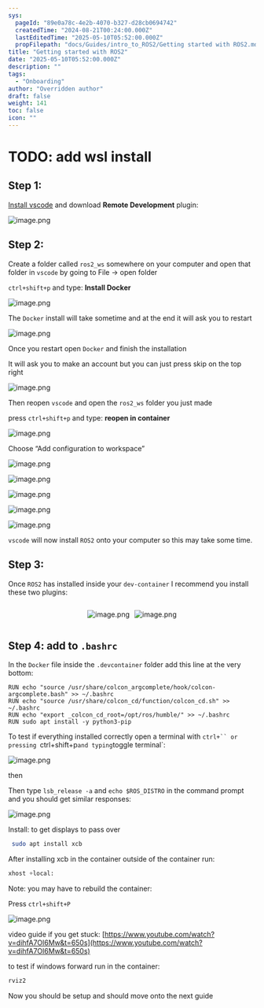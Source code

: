 ```yaml
---
sys:
  pageId: "89e0a78c-4e2b-4070-b327-d28cb0694742"
  createdTime: "2024-08-21T00:24:00.000Z"
  lastEditedTime: "2025-05-10T05:52:00.000Z"
  propFilepath: "docs/Guides/intro_to_ROS2/Getting started with ROS2.md"
title: "Getting started with ROS2"
date: "2025-05-10T05:52:00.000Z"
description: ""
tags:
  - "Onboarding"
author: "Overridden author"
draft: false
weight: 141
toc: false
icon: ""
---
```


# TODO: add wsl install

## Step 1:

[Install vscode](https://code.visualstudio.com/download) and download **Remote Development** plugin:

![image.png](https://prod-files-secure.s3.us-west-2.amazonaws.com/d518164a-d88e-44d1-a4ee-3adb3bd8bce0/efb52993-1881-4a40-b95e-6f020334f022/image.png?X-Amz-Algorithm=AWS4-HMAC-SHA256&X-Amz-Content-Sha256=UNSIGNED-PAYLOAD&X-Amz-Credential=ASIAZI2LB4662D3LJ2GX%2F20250714%2Fus-west-2%2Fs3%2Faws4_request&X-Amz-Date=20250714T161118Z&X-Amz-Expires=3600&X-Amz-Security-Token=IQoJb3JpZ2luX2VjEBUaCXVzLXdlc3QtMiJIMEYCIQDchgh3YbKS8Fyiy%2Fsax8Hby1oP2Oun3WS6%2Bz2mgu8GDgIhAL53VMcYhAXNec0vpYhVIEwkW%2FP3Ve6McA9Y9impsjKJKv8DCC4QABoMNjM3NDIzMTgzODA1Igx3qyOAHXayA2CUYbYq3APBAuH4nn6vtz38yXd8S%2BW9%2BVoXWE1dp9dHYe1Ly6xh%2FGoeUtiq1Z1ttFgdRV1ATP1%2BEVY%2BmdIHEM9hoV5bjt4qxMPrOsWIeEKDnMd4%2F9HoFipO4I%2FqFSkS15suW1dK7zM2ap2jmvCaHvhih5xj2NAh3coAHJSl0UBucRQFd2xU7mbH0R%2BfuS%2B1juTXD6XLJooUmYcPQ6eIX1cMcuVL%2B1ORJmpqlKAKwAQrutRYsz4gNIgV2ci1S8E1wpaIW8JfZ%2FgEQWCf3dhsnj0T8g8b%2B%2BaIkDrkm%2F8vxofxdjf0e5o%2F55zp5Uuwgj0ML9XvBQNqW%2BU12C2fVxVnUAxWZpeNy%2BR1VnTcApsmvS5YEPqUdmP2CTPhShgvlSrSLNWTEm0WyksC5baTdZwBwnAjSQYuqqNKWGGfAYpFFgA%2FbBTNpJV0EEPcIRiLgJ0RJIBbwrvHboAqGlMXUuvfUbnqeh9901AHMvUkDyyn8SmvPgpKj4ylHKQmDJv2BTDT7pTsef62j295JfY1c70657kQ2rAxEGgchHtT9bIMWMvCnjLpekLQ7yQO17Td12kUUmKfCMzvDD1UPjSjjEDb83fWO%2FQfXxmu2M%2BDiKkn%2BPZ0MXLKabw5I08pImTrLwxkxvf8WTCihNTDBjqkAWDlOp2gZaFEzd4%2FNbie0blo2tGqJa%2F0UhrmhLZArNz8QjdhuANwaDQuSTyqS3vs9Mmc20hTQGNSa557KP1smniavauvURFe1gcgBJgjZFlv4PUyjY78lhAuBHl9w%2Bam6IXSYOideyZbMzImbmbxoKOCrx93LrrTyh1V81%2B6pkfmjHAk7bRSfCNItTJ074DfquVjC9Ra%2BElAMZ1F2KdJ8njVNV1%2F&X-Amz-Signature=d80097a20c56dcb232e44db5b89822a217c29b3516c6c14078e6d982b6ac3b51&X-Amz-SignedHeaders=host&x-amz-checksum-mode=ENABLED&x-id=GetObject)

## Step 2:

Create a folder called `ros2_ws` somewhere on your computer and open that folder in `vscode` by going to File → open folder 

`ctrl+shift+p` and type: **Install Docker**

![image.png](https://prod-files-secure.s3.us-west-2.amazonaws.com/d518164a-d88e-44d1-a4ee-3adb3bd8bce0/2269dc0e-1cd5-47ff-bceb-c04ad9b2eab0/image.png?X-Amz-Algorithm=AWS4-HMAC-SHA256&X-Amz-Content-Sha256=UNSIGNED-PAYLOAD&X-Amz-Credential=ASIAZI2LB4662D3LJ2GX%2F20250714%2Fus-west-2%2Fs3%2Faws4_request&X-Amz-Date=20250714T161118Z&X-Amz-Expires=3600&X-Amz-Security-Token=IQoJb3JpZ2luX2VjEBUaCXVzLXdlc3QtMiJIMEYCIQDchgh3YbKS8Fyiy%2Fsax8Hby1oP2Oun3WS6%2Bz2mgu8GDgIhAL53VMcYhAXNec0vpYhVIEwkW%2FP3Ve6McA9Y9impsjKJKv8DCC4QABoMNjM3NDIzMTgzODA1Igx3qyOAHXayA2CUYbYq3APBAuH4nn6vtz38yXd8S%2BW9%2BVoXWE1dp9dHYe1Ly6xh%2FGoeUtiq1Z1ttFgdRV1ATP1%2BEVY%2BmdIHEM9hoV5bjt4qxMPrOsWIeEKDnMd4%2F9HoFipO4I%2FqFSkS15suW1dK7zM2ap2jmvCaHvhih5xj2NAh3coAHJSl0UBucRQFd2xU7mbH0R%2BfuS%2B1juTXD6XLJooUmYcPQ6eIX1cMcuVL%2B1ORJmpqlKAKwAQrutRYsz4gNIgV2ci1S8E1wpaIW8JfZ%2FgEQWCf3dhsnj0T8g8b%2B%2BaIkDrkm%2F8vxofxdjf0e5o%2F55zp5Uuwgj0ML9XvBQNqW%2BU12C2fVxVnUAxWZpeNy%2BR1VnTcApsmvS5YEPqUdmP2CTPhShgvlSrSLNWTEm0WyksC5baTdZwBwnAjSQYuqqNKWGGfAYpFFgA%2FbBTNpJV0EEPcIRiLgJ0RJIBbwrvHboAqGlMXUuvfUbnqeh9901AHMvUkDyyn8SmvPgpKj4ylHKQmDJv2BTDT7pTsef62j295JfY1c70657kQ2rAxEGgchHtT9bIMWMvCnjLpekLQ7yQO17Td12kUUmKfCMzvDD1UPjSjjEDb83fWO%2FQfXxmu2M%2BDiKkn%2BPZ0MXLKabw5I08pImTrLwxkxvf8WTCihNTDBjqkAWDlOp2gZaFEzd4%2FNbie0blo2tGqJa%2F0UhrmhLZArNz8QjdhuANwaDQuSTyqS3vs9Mmc20hTQGNSa557KP1smniavauvURFe1gcgBJgjZFlv4PUyjY78lhAuBHl9w%2Bam6IXSYOideyZbMzImbmbxoKOCrx93LrrTyh1V81%2B6pkfmjHAk7bRSfCNItTJ074DfquVjC9Ra%2BElAMZ1F2KdJ8njVNV1%2F&X-Amz-Signature=896bd0eb78323836145c8efa7f34761bc936b31445ad6ba76490f257c32d57fe&X-Amz-SignedHeaders=host&x-amz-checksum-mode=ENABLED&x-id=GetObject)

The `Docker` install will take sometime and at the end it will ask you to restart

![image.png](https://prod-files-secure.s3.us-west-2.amazonaws.com/d518164a-d88e-44d1-a4ee-3adb3bd8bce0/ed233f78-be33-4b1f-b89c-9c346c0e961e/image.png?X-Amz-Algorithm=AWS4-HMAC-SHA256&X-Amz-Content-Sha256=UNSIGNED-PAYLOAD&X-Amz-Credential=ASIAZI2LB4662D3LJ2GX%2F20250714%2Fus-west-2%2Fs3%2Faws4_request&X-Amz-Date=20250714T161118Z&X-Amz-Expires=3600&X-Amz-Security-Token=IQoJb3JpZ2luX2VjEBUaCXVzLXdlc3QtMiJIMEYCIQDchgh3YbKS8Fyiy%2Fsax8Hby1oP2Oun3WS6%2Bz2mgu8GDgIhAL53VMcYhAXNec0vpYhVIEwkW%2FP3Ve6McA9Y9impsjKJKv8DCC4QABoMNjM3NDIzMTgzODA1Igx3qyOAHXayA2CUYbYq3APBAuH4nn6vtz38yXd8S%2BW9%2BVoXWE1dp9dHYe1Ly6xh%2FGoeUtiq1Z1ttFgdRV1ATP1%2BEVY%2BmdIHEM9hoV5bjt4qxMPrOsWIeEKDnMd4%2F9HoFipO4I%2FqFSkS15suW1dK7zM2ap2jmvCaHvhih5xj2NAh3coAHJSl0UBucRQFd2xU7mbH0R%2BfuS%2B1juTXD6XLJooUmYcPQ6eIX1cMcuVL%2B1ORJmpqlKAKwAQrutRYsz4gNIgV2ci1S8E1wpaIW8JfZ%2FgEQWCf3dhsnj0T8g8b%2B%2BaIkDrkm%2F8vxofxdjf0e5o%2F55zp5Uuwgj0ML9XvBQNqW%2BU12C2fVxVnUAxWZpeNy%2BR1VnTcApsmvS5YEPqUdmP2CTPhShgvlSrSLNWTEm0WyksC5baTdZwBwnAjSQYuqqNKWGGfAYpFFgA%2FbBTNpJV0EEPcIRiLgJ0RJIBbwrvHboAqGlMXUuvfUbnqeh9901AHMvUkDyyn8SmvPgpKj4ylHKQmDJv2BTDT7pTsef62j295JfY1c70657kQ2rAxEGgchHtT9bIMWMvCnjLpekLQ7yQO17Td12kUUmKfCMzvDD1UPjSjjEDb83fWO%2FQfXxmu2M%2BDiKkn%2BPZ0MXLKabw5I08pImTrLwxkxvf8WTCihNTDBjqkAWDlOp2gZaFEzd4%2FNbie0blo2tGqJa%2F0UhrmhLZArNz8QjdhuANwaDQuSTyqS3vs9Mmc20hTQGNSa557KP1smniavauvURFe1gcgBJgjZFlv4PUyjY78lhAuBHl9w%2Bam6IXSYOideyZbMzImbmbxoKOCrx93LrrTyh1V81%2B6pkfmjHAk7bRSfCNItTJ074DfquVjC9Ra%2BElAMZ1F2KdJ8njVNV1%2F&X-Amz-Signature=5fe8bf1b927d0c9579d1a6c7776b2097731d715f5a637923fe4a46a3f022fe29&X-Amz-SignedHeaders=host&x-amz-checksum-mode=ENABLED&x-id=GetObject)

Once you restart open `Docker` and finish the installation

It will ask you to make an account but you can just press skip on the top right

![image.png](https://prod-files-secure.s3.us-west-2.amazonaws.com/d518164a-d88e-44d1-a4ee-3adb3bd8bce0/21010ad9-1659-4fd9-9f59-9932a09b2a3d/image.png?X-Amz-Algorithm=AWS4-HMAC-SHA256&X-Amz-Content-Sha256=UNSIGNED-PAYLOAD&X-Amz-Credential=ASIAZI2LB4662D3LJ2GX%2F20250714%2Fus-west-2%2Fs3%2Faws4_request&X-Amz-Date=20250714T161118Z&X-Amz-Expires=3600&X-Amz-Security-Token=IQoJb3JpZ2luX2VjEBUaCXVzLXdlc3QtMiJIMEYCIQDchgh3YbKS8Fyiy%2Fsax8Hby1oP2Oun3WS6%2Bz2mgu8GDgIhAL53VMcYhAXNec0vpYhVIEwkW%2FP3Ve6McA9Y9impsjKJKv8DCC4QABoMNjM3NDIzMTgzODA1Igx3qyOAHXayA2CUYbYq3APBAuH4nn6vtz38yXd8S%2BW9%2BVoXWE1dp9dHYe1Ly6xh%2FGoeUtiq1Z1ttFgdRV1ATP1%2BEVY%2BmdIHEM9hoV5bjt4qxMPrOsWIeEKDnMd4%2F9HoFipO4I%2FqFSkS15suW1dK7zM2ap2jmvCaHvhih5xj2NAh3coAHJSl0UBucRQFd2xU7mbH0R%2BfuS%2B1juTXD6XLJooUmYcPQ6eIX1cMcuVL%2B1ORJmpqlKAKwAQrutRYsz4gNIgV2ci1S8E1wpaIW8JfZ%2FgEQWCf3dhsnj0T8g8b%2B%2BaIkDrkm%2F8vxofxdjf0e5o%2F55zp5Uuwgj0ML9XvBQNqW%2BU12C2fVxVnUAxWZpeNy%2BR1VnTcApsmvS5YEPqUdmP2CTPhShgvlSrSLNWTEm0WyksC5baTdZwBwnAjSQYuqqNKWGGfAYpFFgA%2FbBTNpJV0EEPcIRiLgJ0RJIBbwrvHboAqGlMXUuvfUbnqeh9901AHMvUkDyyn8SmvPgpKj4ylHKQmDJv2BTDT7pTsef62j295JfY1c70657kQ2rAxEGgchHtT9bIMWMvCnjLpekLQ7yQO17Td12kUUmKfCMzvDD1UPjSjjEDb83fWO%2FQfXxmu2M%2BDiKkn%2BPZ0MXLKabw5I08pImTrLwxkxvf8WTCihNTDBjqkAWDlOp2gZaFEzd4%2FNbie0blo2tGqJa%2F0UhrmhLZArNz8QjdhuANwaDQuSTyqS3vs9Mmc20hTQGNSa557KP1smniavauvURFe1gcgBJgjZFlv4PUyjY78lhAuBHl9w%2Bam6IXSYOideyZbMzImbmbxoKOCrx93LrrTyh1V81%2B6pkfmjHAk7bRSfCNItTJ074DfquVjC9Ra%2BElAMZ1F2KdJ8njVNV1%2F&X-Amz-Signature=bcfaa20270e2d781104683ec62a4260601f085a2fcf3a9d594005bf73e9e0f07&X-Amz-SignedHeaders=host&x-amz-checksum-mode=ENABLED&x-id=GetObject)

Then reopen `vscode` and open the `ros2_ws` folder you just made

press `ctrl+shift+p` and type: **reopen in container**

![image.png](https://prod-files-secure.s3.us-west-2.amazonaws.com/d518164a-d88e-44d1-a4ee-3adb3bd8bce0/4e93b8c2-41ad-488c-8095-c74205196118/image.png?X-Amz-Algorithm=AWS4-HMAC-SHA256&X-Amz-Content-Sha256=UNSIGNED-PAYLOAD&X-Amz-Credential=ASIAZI2LB4662D3LJ2GX%2F20250714%2Fus-west-2%2Fs3%2Faws4_request&X-Amz-Date=20250714T161118Z&X-Amz-Expires=3600&X-Amz-Security-Token=IQoJb3JpZ2luX2VjEBUaCXVzLXdlc3QtMiJIMEYCIQDchgh3YbKS8Fyiy%2Fsax8Hby1oP2Oun3WS6%2Bz2mgu8GDgIhAL53VMcYhAXNec0vpYhVIEwkW%2FP3Ve6McA9Y9impsjKJKv8DCC4QABoMNjM3NDIzMTgzODA1Igx3qyOAHXayA2CUYbYq3APBAuH4nn6vtz38yXd8S%2BW9%2BVoXWE1dp9dHYe1Ly6xh%2FGoeUtiq1Z1ttFgdRV1ATP1%2BEVY%2BmdIHEM9hoV5bjt4qxMPrOsWIeEKDnMd4%2F9HoFipO4I%2FqFSkS15suW1dK7zM2ap2jmvCaHvhih5xj2NAh3coAHJSl0UBucRQFd2xU7mbH0R%2BfuS%2B1juTXD6XLJooUmYcPQ6eIX1cMcuVL%2B1ORJmpqlKAKwAQrutRYsz4gNIgV2ci1S8E1wpaIW8JfZ%2FgEQWCf3dhsnj0T8g8b%2B%2BaIkDrkm%2F8vxofxdjf0e5o%2F55zp5Uuwgj0ML9XvBQNqW%2BU12C2fVxVnUAxWZpeNy%2BR1VnTcApsmvS5YEPqUdmP2CTPhShgvlSrSLNWTEm0WyksC5baTdZwBwnAjSQYuqqNKWGGfAYpFFgA%2FbBTNpJV0EEPcIRiLgJ0RJIBbwrvHboAqGlMXUuvfUbnqeh9901AHMvUkDyyn8SmvPgpKj4ylHKQmDJv2BTDT7pTsef62j295JfY1c70657kQ2rAxEGgchHtT9bIMWMvCnjLpekLQ7yQO17Td12kUUmKfCMzvDD1UPjSjjEDb83fWO%2FQfXxmu2M%2BDiKkn%2BPZ0MXLKabw5I08pImTrLwxkxvf8WTCihNTDBjqkAWDlOp2gZaFEzd4%2FNbie0blo2tGqJa%2F0UhrmhLZArNz8QjdhuANwaDQuSTyqS3vs9Mmc20hTQGNSa557KP1smniavauvURFe1gcgBJgjZFlv4PUyjY78lhAuBHl9w%2Bam6IXSYOideyZbMzImbmbxoKOCrx93LrrTyh1V81%2B6pkfmjHAk7bRSfCNItTJ074DfquVjC9Ra%2BElAMZ1F2KdJ8njVNV1%2F&X-Amz-Signature=a12f78b676b7c247c4ae57c1c0c0544ad1c767a03733aa1bf3059d80d65b222c&X-Amz-SignedHeaders=host&x-amz-checksum-mode=ENABLED&x-id=GetObject)

Choose “Add configuration to workspace”

![image.png](https://prod-files-secure.s3.us-west-2.amazonaws.com/d518164a-d88e-44d1-a4ee-3adb3bd8bce0/9560b282-5060-4989-ba37-97e7b2c22476/image.png?X-Amz-Algorithm=AWS4-HMAC-SHA256&X-Amz-Content-Sha256=UNSIGNED-PAYLOAD&X-Amz-Credential=ASIAZI2LB4662D3LJ2GX%2F20250714%2Fus-west-2%2Fs3%2Faws4_request&X-Amz-Date=20250714T161118Z&X-Amz-Expires=3600&X-Amz-Security-Token=IQoJb3JpZ2luX2VjEBUaCXVzLXdlc3QtMiJIMEYCIQDchgh3YbKS8Fyiy%2Fsax8Hby1oP2Oun3WS6%2Bz2mgu8GDgIhAL53VMcYhAXNec0vpYhVIEwkW%2FP3Ve6McA9Y9impsjKJKv8DCC4QABoMNjM3NDIzMTgzODA1Igx3qyOAHXayA2CUYbYq3APBAuH4nn6vtz38yXd8S%2BW9%2BVoXWE1dp9dHYe1Ly6xh%2FGoeUtiq1Z1ttFgdRV1ATP1%2BEVY%2BmdIHEM9hoV5bjt4qxMPrOsWIeEKDnMd4%2F9HoFipO4I%2FqFSkS15suW1dK7zM2ap2jmvCaHvhih5xj2NAh3coAHJSl0UBucRQFd2xU7mbH0R%2BfuS%2B1juTXD6XLJooUmYcPQ6eIX1cMcuVL%2B1ORJmpqlKAKwAQrutRYsz4gNIgV2ci1S8E1wpaIW8JfZ%2FgEQWCf3dhsnj0T8g8b%2B%2BaIkDrkm%2F8vxofxdjf0e5o%2F55zp5Uuwgj0ML9XvBQNqW%2BU12C2fVxVnUAxWZpeNy%2BR1VnTcApsmvS5YEPqUdmP2CTPhShgvlSrSLNWTEm0WyksC5baTdZwBwnAjSQYuqqNKWGGfAYpFFgA%2FbBTNpJV0EEPcIRiLgJ0RJIBbwrvHboAqGlMXUuvfUbnqeh9901AHMvUkDyyn8SmvPgpKj4ylHKQmDJv2BTDT7pTsef62j295JfY1c70657kQ2rAxEGgchHtT9bIMWMvCnjLpekLQ7yQO17Td12kUUmKfCMzvDD1UPjSjjEDb83fWO%2FQfXxmu2M%2BDiKkn%2BPZ0MXLKabw5I08pImTrLwxkxvf8WTCihNTDBjqkAWDlOp2gZaFEzd4%2FNbie0blo2tGqJa%2F0UhrmhLZArNz8QjdhuANwaDQuSTyqS3vs9Mmc20hTQGNSa557KP1smniavauvURFe1gcgBJgjZFlv4PUyjY78lhAuBHl9w%2Bam6IXSYOideyZbMzImbmbxoKOCrx93LrrTyh1V81%2B6pkfmjHAk7bRSfCNItTJ074DfquVjC9Ra%2BElAMZ1F2KdJ8njVNV1%2F&X-Amz-Signature=0ddb810276e962a0448057f2c416b80163006b889645e511a0e566e440904585&X-Amz-SignedHeaders=host&x-amz-checksum-mode=ENABLED&x-id=GetObject)

![image.png](https://prod-files-secure.s3.us-west-2.amazonaws.com/d518164a-d88e-44d1-a4ee-3adb3bd8bce0/2ee63f81-886b-48e8-a553-dc6e5eac99e4/image.png?X-Amz-Algorithm=AWS4-HMAC-SHA256&X-Amz-Content-Sha256=UNSIGNED-PAYLOAD&X-Amz-Credential=ASIAZI2LB4662D3LJ2GX%2F20250714%2Fus-west-2%2Fs3%2Faws4_request&X-Amz-Date=20250714T161118Z&X-Amz-Expires=3600&X-Amz-Security-Token=IQoJb3JpZ2luX2VjEBUaCXVzLXdlc3QtMiJIMEYCIQDchgh3YbKS8Fyiy%2Fsax8Hby1oP2Oun3WS6%2Bz2mgu8GDgIhAL53VMcYhAXNec0vpYhVIEwkW%2FP3Ve6McA9Y9impsjKJKv8DCC4QABoMNjM3NDIzMTgzODA1Igx3qyOAHXayA2CUYbYq3APBAuH4nn6vtz38yXd8S%2BW9%2BVoXWE1dp9dHYe1Ly6xh%2FGoeUtiq1Z1ttFgdRV1ATP1%2BEVY%2BmdIHEM9hoV5bjt4qxMPrOsWIeEKDnMd4%2F9HoFipO4I%2FqFSkS15suW1dK7zM2ap2jmvCaHvhih5xj2NAh3coAHJSl0UBucRQFd2xU7mbH0R%2BfuS%2B1juTXD6XLJooUmYcPQ6eIX1cMcuVL%2B1ORJmpqlKAKwAQrutRYsz4gNIgV2ci1S8E1wpaIW8JfZ%2FgEQWCf3dhsnj0T8g8b%2B%2BaIkDrkm%2F8vxofxdjf0e5o%2F55zp5Uuwgj0ML9XvBQNqW%2BU12C2fVxVnUAxWZpeNy%2BR1VnTcApsmvS5YEPqUdmP2CTPhShgvlSrSLNWTEm0WyksC5baTdZwBwnAjSQYuqqNKWGGfAYpFFgA%2FbBTNpJV0EEPcIRiLgJ0RJIBbwrvHboAqGlMXUuvfUbnqeh9901AHMvUkDyyn8SmvPgpKj4ylHKQmDJv2BTDT7pTsef62j295JfY1c70657kQ2rAxEGgchHtT9bIMWMvCnjLpekLQ7yQO17Td12kUUmKfCMzvDD1UPjSjjEDb83fWO%2FQfXxmu2M%2BDiKkn%2BPZ0MXLKabw5I08pImTrLwxkxvf8WTCihNTDBjqkAWDlOp2gZaFEzd4%2FNbie0blo2tGqJa%2F0UhrmhLZArNz8QjdhuANwaDQuSTyqS3vs9Mmc20hTQGNSa557KP1smniavauvURFe1gcgBJgjZFlv4PUyjY78lhAuBHl9w%2Bam6IXSYOideyZbMzImbmbxoKOCrx93LrrTyh1V81%2B6pkfmjHAk7bRSfCNItTJ074DfquVjC9Ra%2BElAMZ1F2KdJ8njVNV1%2F&X-Amz-Signature=6cc2b296c1af7c6ee731eaf3707c5efad487bffcf83a47302af1e50408c15ddf&X-Amz-SignedHeaders=host&x-amz-checksum-mode=ENABLED&x-id=GetObject)

![image.png](https://prod-files-secure.s3.us-west-2.amazonaws.com/d518164a-d88e-44d1-a4ee-3adb3bd8bce0/ae1580b2-b048-407e-aed9-b584224a7a04/image.png?X-Amz-Algorithm=AWS4-HMAC-SHA256&X-Amz-Content-Sha256=UNSIGNED-PAYLOAD&X-Amz-Credential=ASIAZI2LB4662D3LJ2GX%2F20250714%2Fus-west-2%2Fs3%2Faws4_request&X-Amz-Date=20250714T161118Z&X-Amz-Expires=3600&X-Amz-Security-Token=IQoJb3JpZ2luX2VjEBUaCXVzLXdlc3QtMiJIMEYCIQDchgh3YbKS8Fyiy%2Fsax8Hby1oP2Oun3WS6%2Bz2mgu8GDgIhAL53VMcYhAXNec0vpYhVIEwkW%2FP3Ve6McA9Y9impsjKJKv8DCC4QABoMNjM3NDIzMTgzODA1Igx3qyOAHXayA2CUYbYq3APBAuH4nn6vtz38yXd8S%2BW9%2BVoXWE1dp9dHYe1Ly6xh%2FGoeUtiq1Z1ttFgdRV1ATP1%2BEVY%2BmdIHEM9hoV5bjt4qxMPrOsWIeEKDnMd4%2F9HoFipO4I%2FqFSkS15suW1dK7zM2ap2jmvCaHvhih5xj2NAh3coAHJSl0UBucRQFd2xU7mbH0R%2BfuS%2B1juTXD6XLJooUmYcPQ6eIX1cMcuVL%2B1ORJmpqlKAKwAQrutRYsz4gNIgV2ci1S8E1wpaIW8JfZ%2FgEQWCf3dhsnj0T8g8b%2B%2BaIkDrkm%2F8vxofxdjf0e5o%2F55zp5Uuwgj0ML9XvBQNqW%2BU12C2fVxVnUAxWZpeNy%2BR1VnTcApsmvS5YEPqUdmP2CTPhShgvlSrSLNWTEm0WyksC5baTdZwBwnAjSQYuqqNKWGGfAYpFFgA%2FbBTNpJV0EEPcIRiLgJ0RJIBbwrvHboAqGlMXUuvfUbnqeh9901AHMvUkDyyn8SmvPgpKj4ylHKQmDJv2BTDT7pTsef62j295JfY1c70657kQ2rAxEGgchHtT9bIMWMvCnjLpekLQ7yQO17Td12kUUmKfCMzvDD1UPjSjjEDb83fWO%2FQfXxmu2M%2BDiKkn%2BPZ0MXLKabw5I08pImTrLwxkxvf8WTCihNTDBjqkAWDlOp2gZaFEzd4%2FNbie0blo2tGqJa%2F0UhrmhLZArNz8QjdhuANwaDQuSTyqS3vs9Mmc20hTQGNSa557KP1smniavauvURFe1gcgBJgjZFlv4PUyjY78lhAuBHl9w%2Bam6IXSYOideyZbMzImbmbxoKOCrx93LrrTyh1V81%2B6pkfmjHAk7bRSfCNItTJ074DfquVjC9Ra%2BElAMZ1F2KdJ8njVNV1%2F&X-Amz-Signature=8a3e92376cc6ed1a9d41f68ba1c6a28835795db6e3ac22cee903b3a46c6d4d12&X-Amz-SignedHeaders=host&x-amz-checksum-mode=ENABLED&x-id=GetObject)

![image.png](https://prod-files-secure.s3.us-west-2.amazonaws.com/d518164a-d88e-44d1-a4ee-3adb3bd8bce0/53255b28-f75e-430f-b9e3-c0ac8577e42b/image.png?X-Amz-Algorithm=AWS4-HMAC-SHA256&X-Amz-Content-Sha256=UNSIGNED-PAYLOAD&X-Amz-Credential=ASIAZI2LB4662D3LJ2GX%2F20250714%2Fus-west-2%2Fs3%2Faws4_request&X-Amz-Date=20250714T161118Z&X-Amz-Expires=3600&X-Amz-Security-Token=IQoJb3JpZ2luX2VjEBUaCXVzLXdlc3QtMiJIMEYCIQDchgh3YbKS8Fyiy%2Fsax8Hby1oP2Oun3WS6%2Bz2mgu8GDgIhAL53VMcYhAXNec0vpYhVIEwkW%2FP3Ve6McA9Y9impsjKJKv8DCC4QABoMNjM3NDIzMTgzODA1Igx3qyOAHXayA2CUYbYq3APBAuH4nn6vtz38yXd8S%2BW9%2BVoXWE1dp9dHYe1Ly6xh%2FGoeUtiq1Z1ttFgdRV1ATP1%2BEVY%2BmdIHEM9hoV5bjt4qxMPrOsWIeEKDnMd4%2F9HoFipO4I%2FqFSkS15suW1dK7zM2ap2jmvCaHvhih5xj2NAh3coAHJSl0UBucRQFd2xU7mbH0R%2BfuS%2B1juTXD6XLJooUmYcPQ6eIX1cMcuVL%2B1ORJmpqlKAKwAQrutRYsz4gNIgV2ci1S8E1wpaIW8JfZ%2FgEQWCf3dhsnj0T8g8b%2B%2BaIkDrkm%2F8vxofxdjf0e5o%2F55zp5Uuwgj0ML9XvBQNqW%2BU12C2fVxVnUAxWZpeNy%2BR1VnTcApsmvS5YEPqUdmP2CTPhShgvlSrSLNWTEm0WyksC5baTdZwBwnAjSQYuqqNKWGGfAYpFFgA%2FbBTNpJV0EEPcIRiLgJ0RJIBbwrvHboAqGlMXUuvfUbnqeh9901AHMvUkDyyn8SmvPgpKj4ylHKQmDJv2BTDT7pTsef62j295JfY1c70657kQ2rAxEGgchHtT9bIMWMvCnjLpekLQ7yQO17Td12kUUmKfCMzvDD1UPjSjjEDb83fWO%2FQfXxmu2M%2BDiKkn%2BPZ0MXLKabw5I08pImTrLwxkxvf8WTCihNTDBjqkAWDlOp2gZaFEzd4%2FNbie0blo2tGqJa%2F0UhrmhLZArNz8QjdhuANwaDQuSTyqS3vs9Mmc20hTQGNSa557KP1smniavauvURFe1gcgBJgjZFlv4PUyjY78lhAuBHl9w%2Bam6IXSYOideyZbMzImbmbxoKOCrx93LrrTyh1V81%2B6pkfmjHAk7bRSfCNItTJ074DfquVjC9Ra%2BElAMZ1F2KdJ8njVNV1%2F&X-Amz-Signature=37be6c42b7752b4f0db910d3185645dac667dc8462e7245e2a78d043d0781693&X-Amz-SignedHeaders=host&x-amz-checksum-mode=ENABLED&x-id=GetObject)

![image.png](https://prod-files-secure.s3.us-west-2.amazonaws.com/d518164a-d88e-44d1-a4ee-3adb3bd8bce0/7c562767-5af9-4ffb-97d1-327bcdf4ee00/image.png?X-Amz-Algorithm=AWS4-HMAC-SHA256&X-Amz-Content-Sha256=UNSIGNED-PAYLOAD&X-Amz-Credential=ASIAZI2LB4662D3LJ2GX%2F20250714%2Fus-west-2%2Fs3%2Faws4_request&X-Amz-Date=20250714T161118Z&X-Amz-Expires=3600&X-Amz-Security-Token=IQoJb3JpZ2luX2VjEBUaCXVzLXdlc3QtMiJIMEYCIQDchgh3YbKS8Fyiy%2Fsax8Hby1oP2Oun3WS6%2Bz2mgu8GDgIhAL53VMcYhAXNec0vpYhVIEwkW%2FP3Ve6McA9Y9impsjKJKv8DCC4QABoMNjM3NDIzMTgzODA1Igx3qyOAHXayA2CUYbYq3APBAuH4nn6vtz38yXd8S%2BW9%2BVoXWE1dp9dHYe1Ly6xh%2FGoeUtiq1Z1ttFgdRV1ATP1%2BEVY%2BmdIHEM9hoV5bjt4qxMPrOsWIeEKDnMd4%2F9HoFipO4I%2FqFSkS15suW1dK7zM2ap2jmvCaHvhih5xj2NAh3coAHJSl0UBucRQFd2xU7mbH0R%2BfuS%2B1juTXD6XLJooUmYcPQ6eIX1cMcuVL%2B1ORJmpqlKAKwAQrutRYsz4gNIgV2ci1S8E1wpaIW8JfZ%2FgEQWCf3dhsnj0T8g8b%2B%2BaIkDrkm%2F8vxofxdjf0e5o%2F55zp5Uuwgj0ML9XvBQNqW%2BU12C2fVxVnUAxWZpeNy%2BR1VnTcApsmvS5YEPqUdmP2CTPhShgvlSrSLNWTEm0WyksC5baTdZwBwnAjSQYuqqNKWGGfAYpFFgA%2FbBTNpJV0EEPcIRiLgJ0RJIBbwrvHboAqGlMXUuvfUbnqeh9901AHMvUkDyyn8SmvPgpKj4ylHKQmDJv2BTDT7pTsef62j295JfY1c70657kQ2rAxEGgchHtT9bIMWMvCnjLpekLQ7yQO17Td12kUUmKfCMzvDD1UPjSjjEDb83fWO%2FQfXxmu2M%2BDiKkn%2BPZ0MXLKabw5I08pImTrLwxkxvf8WTCihNTDBjqkAWDlOp2gZaFEzd4%2FNbie0blo2tGqJa%2F0UhrmhLZArNz8QjdhuANwaDQuSTyqS3vs9Mmc20hTQGNSa557KP1smniavauvURFe1gcgBJgjZFlv4PUyjY78lhAuBHl9w%2Bam6IXSYOideyZbMzImbmbxoKOCrx93LrrTyh1V81%2B6pkfmjHAk7bRSfCNItTJ074DfquVjC9Ra%2BElAMZ1F2KdJ8njVNV1%2F&X-Amz-Signature=c0b1ef4e17b81bc9cc40e5e7526d080032c844d14a9729c1913940299e3217cd&X-Amz-SignedHeaders=host&x-amz-checksum-mode=ENABLED&x-id=GetObject)

`vscode` will now install `ROS2` onto your computer so this may take some time.

## Step 3:

Once `ROS2` has installed inside your `dev-container` I recommend you install these two plugins:

<div style="display: flex;flex-direction: row; column-gap:10px; max-width: 630px;justify-content: center;">
<div>

![image.png](https://prod-files-secure.s3.us-west-2.amazonaws.com/d518164a-d88e-44d1-a4ee-3adb3bd8bce0/3fc3d550-5a54-4ba1-ba6b-faa01cdb7369/image.png?X-Amz-Algorithm=AWS4-HMAC-SHA256&X-Amz-Content-Sha256=UNSIGNED-PAYLOAD&X-Amz-Credential=ASIAZI2LB466QXQ2E77T%2F20250714%2Fus-west-2%2Fs3%2Faws4_request&X-Amz-Date=20250714T161121Z&X-Amz-Expires=3600&X-Amz-Security-Token=IQoJb3JpZ2luX2VjEBUaCXVzLXdlc3QtMiJGMEQCICqPp4w8ThXJF17gO0%2BWjFWOUXc3%2BJJSjpdH5LMeNqylAiBuH9%2FuB9LlnxlU5ZhyhkQ5b4rIihbWeUKQN%2BOj8wEpdir%2FAwguEAAaDDYzNzQyMzE4MzgwNSIMIyUkRjgfz5v794VTKtwD3ZKCSZ9iJsomMtSgB6c94cKX9WELzEz%2BJDiGzCQnQdqFXOGwb47i1qdmvhLZE9o7B9c%2FBk5VHAt%2Bm3zDLkJCwULYrK0UVXohjM%2FPOruGb2Ez56izbXa%2FA2qduYNqHXijTznS9YtFmQIIpRuPwG5IxfEJCSTB%2FR104nHkkjMgcunwIFavZJ1xZLKX3H7Dll86FlQc2tMqZRS88ReBq60J5dW3yeTi2uhJrZi1CXaTZvTkf36PiaxJSkGzB%2FiOuvX8QZ5u2S5G7hVjQPYDU%2BUgZz1xAcQVRLHWOqH3UAWz7iNmGW8kQoEiDTbtRoREQx%2BxG65oYSrpGxerHmDX3vG%2BsTrxkyyAjcHeW3EWUr4LniLVrtOx2h0TO8wFq%2FyitHjkyuxg6xacA1yrPEc%2F3%2FKFEcMqqU%2FusLqr%2BwzR07D9r%2B4pAIqtxO2zIVzG4NQMq%2FPV46qNBwFCJ3xOQWAHJAl3Uc0EV6U6LEYmaEpk39jBI3bt59stYXc%2BtU0hA1lX1JXQMMOLc%2BtruK%2BxZ%2FjNeNqOdTke0QM6bTHaUlCzQ%2F4X2RC18gC8SoVb%2BBhqfB0uZ7Mj%2BsIXrzwCj9oEuAu5CU9L5JiuH2rLDsu6yL6QfeOuVTxyIt4JbCDrIAgvVoQwoIXUwwY6pgFdYrnKDPfTmKKmcL7HgNh5yNHtHbat4g%2B1%2BGWMPzUDVwGkammTttuSUJ%2FOzRllWncii0%2F%2BL2GCnKTTqUMiFNv5mSDxoNjueN8jAcjrucGArB%2F%2FExfevUhGA9kxt5rzd%2BswnpNuusa5fOFcEhs0hRvT%2F3xrSKy4mXJdpLs9S60WQMlt6yviRPAYCYnkYQqIVHjTaM7OwlatKTJOvXZYePeaYpL1w65b&X-Amz-Signature=e96f0207837cf8d863d7d94049ababaca0298b62a818ba44fbb027347ddc40ea&X-Amz-SignedHeaders=host&x-amz-checksum-mode=ENABLED&x-id=GetObject)

</div>
<div>

![image.png](https://prod-files-secure.s3.us-west-2.amazonaws.com/d518164a-d88e-44d1-a4ee-3adb3bd8bce0/d994cc66-13c2-4093-a5a3-f84cf4601a82/image.png?X-Amz-Algorithm=AWS4-HMAC-SHA256&X-Amz-Content-Sha256=UNSIGNED-PAYLOAD&X-Amz-Credential=ASIAZI2LB466QXQ2E77T%2F20250714%2Fus-west-2%2Fs3%2Faws4_request&X-Amz-Date=20250714T161121Z&X-Amz-Expires=3600&X-Amz-Security-Token=IQoJb3JpZ2luX2VjEBUaCXVzLXdlc3QtMiJGMEQCICqPp4w8ThXJF17gO0%2BWjFWOUXc3%2BJJSjpdH5LMeNqylAiBuH9%2FuB9LlnxlU5ZhyhkQ5b4rIihbWeUKQN%2BOj8wEpdir%2FAwguEAAaDDYzNzQyMzE4MzgwNSIMIyUkRjgfz5v794VTKtwD3ZKCSZ9iJsomMtSgB6c94cKX9WELzEz%2BJDiGzCQnQdqFXOGwb47i1qdmvhLZE9o7B9c%2FBk5VHAt%2Bm3zDLkJCwULYrK0UVXohjM%2FPOruGb2Ez56izbXa%2FA2qduYNqHXijTznS9YtFmQIIpRuPwG5IxfEJCSTB%2FR104nHkkjMgcunwIFavZJ1xZLKX3H7Dll86FlQc2tMqZRS88ReBq60J5dW3yeTi2uhJrZi1CXaTZvTkf36PiaxJSkGzB%2FiOuvX8QZ5u2S5G7hVjQPYDU%2BUgZz1xAcQVRLHWOqH3UAWz7iNmGW8kQoEiDTbtRoREQx%2BxG65oYSrpGxerHmDX3vG%2BsTrxkyyAjcHeW3EWUr4LniLVrtOx2h0TO8wFq%2FyitHjkyuxg6xacA1yrPEc%2F3%2FKFEcMqqU%2FusLqr%2BwzR07D9r%2B4pAIqtxO2zIVzG4NQMq%2FPV46qNBwFCJ3xOQWAHJAl3Uc0EV6U6LEYmaEpk39jBI3bt59stYXc%2BtU0hA1lX1JXQMMOLc%2BtruK%2BxZ%2FjNeNqOdTke0QM6bTHaUlCzQ%2F4X2RC18gC8SoVb%2BBhqfB0uZ7Mj%2BsIXrzwCj9oEuAu5CU9L5JiuH2rLDsu6yL6QfeOuVTxyIt4JbCDrIAgvVoQwoIXUwwY6pgFdYrnKDPfTmKKmcL7HgNh5yNHtHbat4g%2B1%2BGWMPzUDVwGkammTttuSUJ%2FOzRllWncii0%2F%2BL2GCnKTTqUMiFNv5mSDxoNjueN8jAcjrucGArB%2F%2FExfevUhGA9kxt5rzd%2BswnpNuusa5fOFcEhs0hRvT%2F3xrSKy4mXJdpLs9S60WQMlt6yviRPAYCYnkYQqIVHjTaM7OwlatKTJOvXZYePeaYpL1w65b&X-Amz-Signature=9f6ccb20282a295a565b47b614604ed311ddb83c3e63daa64cf3334c2b326d8f&X-Amz-SignedHeaders=host&x-amz-checksum-mode=ENABLED&x-id=GetObject)

</div>
</div>

## Step 4: add to `.bashrc`

In the `Docker` file inside the `.devcontainer` folder add this line at the very bottom: 

```docker
RUN echo "source /usr/share/colcon_argcomplete/hook/colcon-argcomplete.bash" >> ~/.bashrc
RUN echo "source /usr/share/colcon_cd/function/colcon_cd.sh" >> ~/.bashrc
RUN echo "export _colcon_cd_root=/opt/ros/humble/" >> ~/.bashrc
RUN sudo apt install -y python3-pip 
```

To test if everything installed correctly open a terminal with `ctrl+`` or pressing `ctrl+shift+p` and typing `toggle terminal`:

![image.png](https://prod-files-secure.s3.us-west-2.amazonaws.com/d518164a-d88e-44d1-a4ee-3adb3bd8bce0/6a4943d8-b04e-4c02-9a58-775f3384d1a5/image.png?X-Amz-Algorithm=AWS4-HMAC-SHA256&X-Amz-Content-Sha256=UNSIGNED-PAYLOAD&X-Amz-Credential=ASIAZI2LB4662D3LJ2GX%2F20250714%2Fus-west-2%2Fs3%2Faws4_request&X-Amz-Date=20250714T161118Z&X-Amz-Expires=3600&X-Amz-Security-Token=IQoJb3JpZ2luX2VjEBUaCXVzLXdlc3QtMiJIMEYCIQDchgh3YbKS8Fyiy%2Fsax8Hby1oP2Oun3WS6%2Bz2mgu8GDgIhAL53VMcYhAXNec0vpYhVIEwkW%2FP3Ve6McA9Y9impsjKJKv8DCC4QABoMNjM3NDIzMTgzODA1Igx3qyOAHXayA2CUYbYq3APBAuH4nn6vtz38yXd8S%2BW9%2BVoXWE1dp9dHYe1Ly6xh%2FGoeUtiq1Z1ttFgdRV1ATP1%2BEVY%2BmdIHEM9hoV5bjt4qxMPrOsWIeEKDnMd4%2F9HoFipO4I%2FqFSkS15suW1dK7zM2ap2jmvCaHvhih5xj2NAh3coAHJSl0UBucRQFd2xU7mbH0R%2BfuS%2B1juTXD6XLJooUmYcPQ6eIX1cMcuVL%2B1ORJmpqlKAKwAQrutRYsz4gNIgV2ci1S8E1wpaIW8JfZ%2FgEQWCf3dhsnj0T8g8b%2B%2BaIkDrkm%2F8vxofxdjf0e5o%2F55zp5Uuwgj0ML9XvBQNqW%2BU12C2fVxVnUAxWZpeNy%2BR1VnTcApsmvS5YEPqUdmP2CTPhShgvlSrSLNWTEm0WyksC5baTdZwBwnAjSQYuqqNKWGGfAYpFFgA%2FbBTNpJV0EEPcIRiLgJ0RJIBbwrvHboAqGlMXUuvfUbnqeh9901AHMvUkDyyn8SmvPgpKj4ylHKQmDJv2BTDT7pTsef62j295JfY1c70657kQ2rAxEGgchHtT9bIMWMvCnjLpekLQ7yQO17Td12kUUmKfCMzvDD1UPjSjjEDb83fWO%2FQfXxmu2M%2BDiKkn%2BPZ0MXLKabw5I08pImTrLwxkxvf8WTCihNTDBjqkAWDlOp2gZaFEzd4%2FNbie0blo2tGqJa%2F0UhrmhLZArNz8QjdhuANwaDQuSTyqS3vs9Mmc20hTQGNSa557KP1smniavauvURFe1gcgBJgjZFlv4PUyjY78lhAuBHl9w%2Bam6IXSYOideyZbMzImbmbxoKOCrx93LrrTyh1V81%2B6pkfmjHAk7bRSfCNItTJ074DfquVjC9Ra%2BElAMZ1F2KdJ8njVNV1%2F&X-Amz-Signature=b7803436b41f7a467ca36aa68d83b08d2ef23d5d6ea10eb51cec357d3b118845&X-Amz-SignedHeaders=host&x-amz-checksum-mode=ENABLED&x-id=GetObject)

then 

Then type `lsb_release -a` and `echo $ROS_DISTRO` in the command prompt and you should get similar responses:

![image.png](https://prod-files-secure.s3.us-west-2.amazonaws.com/d518164a-d88e-44d1-a4ee-3adb3bd8bce0/3e635dec-a805-4e85-8b9e-d000e5b71a4e/image.png?X-Amz-Algorithm=AWS4-HMAC-SHA256&X-Amz-Content-Sha256=UNSIGNED-PAYLOAD&X-Amz-Credential=ASIAZI2LB4662D3LJ2GX%2F20250714%2Fus-west-2%2Fs3%2Faws4_request&X-Amz-Date=20250714T161118Z&X-Amz-Expires=3600&X-Amz-Security-Token=IQoJb3JpZ2luX2VjEBUaCXVzLXdlc3QtMiJIMEYCIQDchgh3YbKS8Fyiy%2Fsax8Hby1oP2Oun3WS6%2Bz2mgu8GDgIhAL53VMcYhAXNec0vpYhVIEwkW%2FP3Ve6McA9Y9impsjKJKv8DCC4QABoMNjM3NDIzMTgzODA1Igx3qyOAHXayA2CUYbYq3APBAuH4nn6vtz38yXd8S%2BW9%2BVoXWE1dp9dHYe1Ly6xh%2FGoeUtiq1Z1ttFgdRV1ATP1%2BEVY%2BmdIHEM9hoV5bjt4qxMPrOsWIeEKDnMd4%2F9HoFipO4I%2FqFSkS15suW1dK7zM2ap2jmvCaHvhih5xj2NAh3coAHJSl0UBucRQFd2xU7mbH0R%2BfuS%2B1juTXD6XLJooUmYcPQ6eIX1cMcuVL%2B1ORJmpqlKAKwAQrutRYsz4gNIgV2ci1S8E1wpaIW8JfZ%2FgEQWCf3dhsnj0T8g8b%2B%2BaIkDrkm%2F8vxofxdjf0e5o%2F55zp5Uuwgj0ML9XvBQNqW%2BU12C2fVxVnUAxWZpeNy%2BR1VnTcApsmvS5YEPqUdmP2CTPhShgvlSrSLNWTEm0WyksC5baTdZwBwnAjSQYuqqNKWGGfAYpFFgA%2FbBTNpJV0EEPcIRiLgJ0RJIBbwrvHboAqGlMXUuvfUbnqeh9901AHMvUkDyyn8SmvPgpKj4ylHKQmDJv2BTDT7pTsef62j295JfY1c70657kQ2rAxEGgchHtT9bIMWMvCnjLpekLQ7yQO17Td12kUUmKfCMzvDD1UPjSjjEDb83fWO%2FQfXxmu2M%2BDiKkn%2BPZ0MXLKabw5I08pImTrLwxkxvf8WTCihNTDBjqkAWDlOp2gZaFEzd4%2FNbie0blo2tGqJa%2F0UhrmhLZArNz8QjdhuANwaDQuSTyqS3vs9Mmc20hTQGNSa557KP1smniavauvURFe1gcgBJgjZFlv4PUyjY78lhAuBHl9w%2Bam6IXSYOideyZbMzImbmbxoKOCrx93LrrTyh1V81%2B6pkfmjHAk7bRSfCNItTJ074DfquVjC9Ra%2BElAMZ1F2KdJ8njVNV1%2F&X-Amz-Signature=dc17eb1a9f03013b88faaa56c4b3addb9a6637862bfd498617ce5f279f023070&X-Amz-SignedHeaders=host&x-amz-checksum-mode=ENABLED&x-id=GetObject)

Install:  to get displays to pass over

```bash
 sudo apt install xcb
```

After installing xcb in the container outside of the container run:

```python
xhost +local:
```

Note: you may have to rebuild the container:

Press `ctrl+shift+P`

![image.png](https://prod-files-secure.s3.us-west-2.amazonaws.com/d518164a-d88e-44d1-a4ee-3adb3bd8bce0/6c2be660-2618-4c38-9c26-53554f7a0b7b/image.png?X-Amz-Algorithm=AWS4-HMAC-SHA256&X-Amz-Content-Sha256=UNSIGNED-PAYLOAD&X-Amz-Credential=ASIAZI2LB4662D3LJ2GX%2F20250714%2Fus-west-2%2Fs3%2Faws4_request&X-Amz-Date=20250714T161119Z&X-Amz-Expires=3600&X-Amz-Security-Token=IQoJb3JpZ2luX2VjEBUaCXVzLXdlc3QtMiJIMEYCIQDchgh3YbKS8Fyiy%2Fsax8Hby1oP2Oun3WS6%2Bz2mgu8GDgIhAL53VMcYhAXNec0vpYhVIEwkW%2FP3Ve6McA9Y9impsjKJKv8DCC4QABoMNjM3NDIzMTgzODA1Igx3qyOAHXayA2CUYbYq3APBAuH4nn6vtz38yXd8S%2BW9%2BVoXWE1dp9dHYe1Ly6xh%2FGoeUtiq1Z1ttFgdRV1ATP1%2BEVY%2BmdIHEM9hoV5bjt4qxMPrOsWIeEKDnMd4%2F9HoFipO4I%2FqFSkS15suW1dK7zM2ap2jmvCaHvhih5xj2NAh3coAHJSl0UBucRQFd2xU7mbH0R%2BfuS%2B1juTXD6XLJooUmYcPQ6eIX1cMcuVL%2B1ORJmpqlKAKwAQrutRYsz4gNIgV2ci1S8E1wpaIW8JfZ%2FgEQWCf3dhsnj0T8g8b%2B%2BaIkDrkm%2F8vxofxdjf0e5o%2F55zp5Uuwgj0ML9XvBQNqW%2BU12C2fVxVnUAxWZpeNy%2BR1VnTcApsmvS5YEPqUdmP2CTPhShgvlSrSLNWTEm0WyksC5baTdZwBwnAjSQYuqqNKWGGfAYpFFgA%2FbBTNpJV0EEPcIRiLgJ0RJIBbwrvHboAqGlMXUuvfUbnqeh9901AHMvUkDyyn8SmvPgpKj4ylHKQmDJv2BTDT7pTsef62j295JfY1c70657kQ2rAxEGgchHtT9bIMWMvCnjLpekLQ7yQO17Td12kUUmKfCMzvDD1UPjSjjEDb83fWO%2FQfXxmu2M%2BDiKkn%2BPZ0MXLKabw5I08pImTrLwxkxvf8WTCihNTDBjqkAWDlOp2gZaFEzd4%2FNbie0blo2tGqJa%2F0UhrmhLZArNz8QjdhuANwaDQuSTyqS3vs9Mmc20hTQGNSa557KP1smniavauvURFe1gcgBJgjZFlv4PUyjY78lhAuBHl9w%2Bam6IXSYOideyZbMzImbmbxoKOCrx93LrrTyh1V81%2B6pkfmjHAk7bRSfCNItTJ074DfquVjC9Ra%2BElAMZ1F2KdJ8njVNV1%2F&X-Amz-Signature=7542d7e353a9b721e877e40807ca94457c2fc895f6b072c25ae4f279ea84b3b3&X-Amz-SignedHeaders=host&x-amz-checksum-mode=ENABLED&x-id=GetObject)

video guide if you get stuck: [https://www.youtube.com/watch?v=dihfA7Ol6Mw&t=650s](https://www.youtube.com/watch?v=dihfA7Ol6Mw&t=650s)

to test if windows forward run in the container:

```bash
rviz2
```

Now you should be setup and should move onto the next guide 
